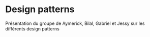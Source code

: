 # Design patterns

  Présentation du groupe de Aymerick, Bilal, Gabriel et Jessy sur les différents design patterns

